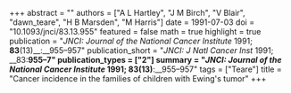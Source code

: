 +++
abstract = ""
authors = ["A L Hartley", "J M Birch", "V Blair", "dawn_teare", "H B Marsden", "M Harris"]
date = 1991-07-03
doi = "10.1093/jnci/83.13.955"
featured = false
math = true
highlight = true
publication = "*JNCI: Journal of the National Cancer Institute* 1991; __83__(13)__:__955–957"
publication_short = "*JNCI: J Natl Cancer Inst* 1991; __83:__955–7"
publication_types = ["2"]
summary = "*JNCI: Journal of the National Cancer Institute* 1991; __83__(13)__:__955–957"
tags = ["Teare"]
title = "Cancer incidence in the families of children with Ewing's tumor"
+++

